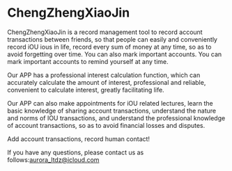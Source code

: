 # ChengZhengXiaoJin

ChengZhengXiaoJin is a record management tool to record account transactions between friends, so that people can easily and conveniently record iOU ious in life, record every sum of money at any time, so as to avoid forgetting over time. You can also mark important accounts. You can mark important accounts to remind yourself at any time.

Our APP has a professional interest calculation function, which can accurately calculate the amount of interest, professional and reliable, convenient to calculate interest, greatly facilitating life.

Our APP can also make appointments for iOU related lectures, learn the basic knowledge of sharing account transactions, understand the nature and norms of IOU transactions, and understand the professional knowledge of account transactions, so as to avoid financial losses and disputes.

Add account transactions, record human contact!

If you have any questions, please contact us as follows:aurora_ltdz@icloud.com
